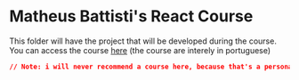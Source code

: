 # Matheus Battisti's React Course

This folder will have the project that will be developed during the course.  
You can access the course [here](https://www.youtube.com/playlist?list=PLnDvRpP8BneyVA0SZ2okm-QBojomniQVO) (the course are interely in portuguese)

```json
// Note: i will never recommend a course here, because that's a personal opinion, but if you choose to do the course that's decision is entirely about you
```